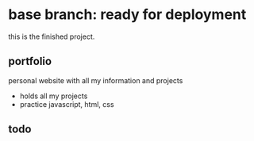 # base branch: ready for deployment
this is the finished project. 
## portfolio
 personal website with all my information and projects

 - holds all my projects
 - practice javascript, html, css

## todo
